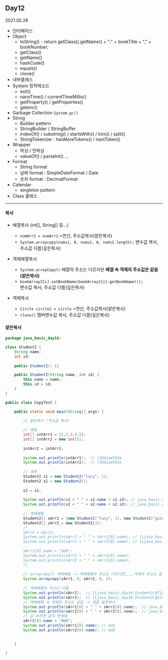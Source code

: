 ## Day12
2021.05.28

- 인터페이스
- Object
  - toString() - return getClass().getName() + ":" + bookTitle + "," + bookNumber;
  - getClass()
  - getName()
  - hashCode()
  - equals()
  - clone()
- 내부클래스
- System 정적메소드 
  - exit()
  - nanoTime() / currentTimeMillis()
  - getProperty() / getProperties()
  - getenv()
- Garbage Collection `System.gc()`
- String
  - Builder pattern
  - StringBuilder / StringBuffer
  - indexOf() / substring() / startsWith() / trim() / split()
  - StringTokenizer : hasMoreTokens() / nextToken()
- Wrapper
  - 박싱 / 언박싱
  - valueOf() / parseInt() ...
- Format
  - String format
  - 날짜 format : SimpleDateFormat / Date
  - 숫자 format : DecimalFormat
- Calendar
  - singleton pattern
- Class 클래스

---
#### 복사
- 배열복사 (int[], String[] 등...)
  - `numArr2 = numArr1` =연산, 주소값복사(얕은복사)
  - `System.arraycopy(nums1, 0, nums2, 0, nums1.length);`  변수값 복사, 주소값 다름(깊은복사)

- 객체배열복사
  - `System.arrayCopy()` 배열의 주소는 다르지만 **배열 속 객체의 주소값은 같음(얕은복사)**
  - `bookArray2[i].setBookName(bookArray1[i].getBookName());`    
     변수값 복사, 주소값 다름(깊은복사)

- 객체복사
  - `Circle circle2 = circle`  =연산, 주소값복사(얕은복사)
  - `clone()`  멤버변수값 복사, 주소값 다름(깊은복사)


#### 얕은복사
```java
package java_basic_day16;

class Student2 {
	String name;
	int id;
	
	public Student2() {}

	public Student2(String name, int id) {
		this.name = name;
		this.id = id;
	}
}

public class CopyTest {

	public static void main(String[] args) {

		// 얕은복사 (주소값 복사)
		
		// 배열
		int[] intArr1 = {1,2,3,4,5};
		int[] intArr2 = new int[5];
		
		intArr2 = intArr1;
		
		System.out.println(intArr1);  // [I@41a4555e
		System.out.println(intArr2);  // [I@41a4555e
		
		// 객체
		Student2 s1 = new Student2("lucy", 1);
		Student2 s2 = new Student2();
		
		s2 = s1;
		
		System.out.println(s1 + " " + s1.name + s1.id); // java_basic_day16.Student2@39ed3c8d lucy1
		System.out.println(s2 + " " + s2.name + s2.id); // java_basic_day16.Student2@39ed3c8d lucy1
		
		// 객체배열
		Student2[] sArr1 = {new Student2("lucy", 1), new Student2("gina", 2), new Student2("tom", 3)};
		Student2[] sArr2 = new Student2[3];
		/*
		sArr2 = sArr1;
		System.out.println(sArr1 + " " + sArr1[0].name); // [Ljava_basic_day16.Student2;@71dac704 lucy
		System.out.println(sArr2 + " " + sArr2[0].name); // [Ljava_basic_day16.Student2;@71dac704 lucy
		
		sArr1[0].name = "ddd";
		System.out.println(sArr1 + " " + sArr1[0].name);
		System.out.println(sArr2 + " " + sArr2[0].name);
		*/
		
		// arraycopy() 객체배열 -> 객체배열의 주소는 다르지만,,,,객체의 주소는 같음,,, (얕은복사)
		System.arraycopy(sArr1, 0, sArr2, 0, 3);
		
		// 객체배열의 주소는 다름
		System.out.println(sArr1);  // [Ljava_basic_day16.Student2;@71dac704
		System.out.println(sArr2);  // [Ljava_basic_day16.Student2;@123772c4
		// 객체배열 속 객체의 주소는 같음 -> 결론 얕은복사
		System.out.println(sArr1[0] + " " + sArr1[0].name);  // java_basic_day16.Student2@2d363fb3 lucy
		System.out.println(sArr2[0] + " " + sArr2[0].name);  // java_basic_day16.Student2@2d363fb3 lucy
		// 값 바꾸면 같이 변경됨
		sArr1[0].name = "ddd";
		System.out.println(sArr1[0].name); // ddd
		System.out.println(sArr2[0].name); // ddd
		
		
	}

}

```



